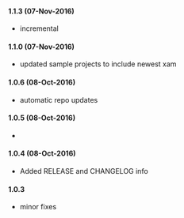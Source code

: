 #### 1.1.3 (07-Nov-2016)
- incremental


#### 1.1.0 (07-Nov-2016)
- updated sample projects to include newest xam


#### 1.0.6 (08-Oct-2016)
- automatic repo updates

#### 1.0.5 (08-Oct-2016)
- 

#### 1.0.4 (08-Oct-2016)
- Added RELEASE and CHANGELOG info 

#### 1.0.3
* minor fixes

